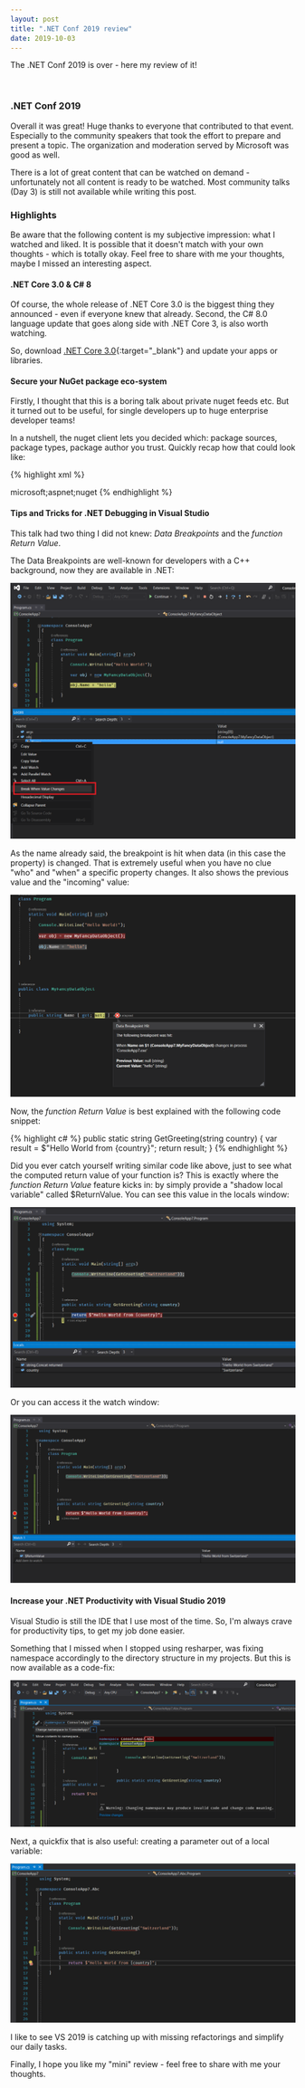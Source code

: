 ```yaml
---
layout: post
title: ".NET Conf 2019 review"
date: 2019-10-03
---
```


<p class="intro">
    <span class="dropcap">T</span>he .NET Conf 2019 is over - here my review of it!
</p>
<br/>

### .NET Conf 2019

Overall it was great! Huge thanks to everyone that contributed to that event.
Especially to the community speakers that took the effort to prepare and present a topic.
The organization and moderation served by Microsoft was good as well.

There is a lot of great content that can be watched on demand - unfortunately not all content is ready to be watched.
Most community talks (Day 3) is still not available while writing this post.

### Highlights

Be aware that the following content is my subjective impression: what I watched and liked.
It is possible that it doesn't match with your own thoughts - which is totally okay.
Feel free to share with me your thoughts, maybe I missed an interesting aspect.

#### .NET Core 3.0 & C# 8

Of course, the whole release of .NET Core 3.0 is the biggest thing they announced - even if everyone knew that already.
Second, the C# 8.0 language update that goes along side with .NET Core 3, is also worth watching.

So, download [.NET Core 3.0](https://dotnet.microsoft.com/download/dotnet-core/3.0){:target="_blank"} and update your apps or libraries.

#### Secure your NuGet package eco-system

Firstly, I thought that this is a boring talk about private nuget feeds etc.
But it turned out to be useful, for single developers up to huge enterprise developer teams!

In a nutshell, the nuget client lets you decided which: package sources, package types, package author you trust.
Quickly recap how that could look like:

{% highlight xml %}
<?xml version="1.0" encoding="utf-8"?>
<configuration>
    <config>
        <!-- The value "require" will enable the validation. -->
        <add key="signatureValidationMode" value="require" />
    </config>
    <trustedSigners>
        <author name="microsoft">
            <certificate fingerprint="3F9001EA83C560D712C24CF213C3D312CB3BFF51EE89435D3430BD06B5D0EECE" hashAlgorithm="SHA256" allowUntrustedRoot="false" />
        </author>
        <repository name="nuget.org" serviceIndex="https://api.nuget.org/v3/index.json">
            <certificate fingerprint="0E5F38F57DC1BCC806D8494F4F90FBCEDD988B46760709CBEEC6F4219AA6157D" hashAlgorithm="SHA256" allowUntrustedRoot="false" />
            <owners>microsoft;aspnet;nuget</owners>
        </repository>
    </trustedSigners>
</configuration>
{% endhighlight %}

#### Tips and Tricks for .NET Debugging in Visual Studio

This talk had two thing I did not knew: _Data Breakpoints_ and the _function Return Value_.

The Data Breakpoints are well-known for developers with a C++ background, now they are available in .NET:

![vs2019-data-breakpoint](/assets/img/netconf-review/vs2019-data-breakpoint.png)

As the name already said, the breakpoint is hit when data (in this case the property) is changed.
That is extremely useful when you have no clue "who" and "when" a specific property changes.
It also shows the previous value and the "incoming" value:

![vs2019-data-breakpoint-hit](/assets/img/netconf-review/vs2019-data-breakpoint-hit.png)

Now, the _function Return Value_ is best explained with the following code snippet:

{% highlight c# %}
public static string GetGreeting(string country) 
{
    var result = $"Hello World from {country}";
    return result;
}
{% endhighlight %}

Did you ever catch yourself writing similar code like above, just to see what the computed return value of your function is?
This is exactly where the _function Return Value_ feature kicks in: by simply provide a "shadow local variable" called $ReturnValue.
You can see this value in the locals window:

![vs2019-return-value](/assets/img/netconf-review/vs2019-func-return-value-locals.png)

Or you can access it the watch window:

![vs2019-return-value](/assets/img/netconf-review/vs2019-func-return-value.png)

#### Increase your .NET Productivity with Visual Studio 2019

Visual Studio is still the IDE that I use most of the time.
So, I'm always crave for productivity tips, to get my job done easier.

Something that I missed when I stopped using resharper, was fixing namespace accordingly to the directory structure in my projects.
But this is now available as a code-fix:

![vs2019-fix-namespace](/assets/img/netconf-review/vs2019-fix-ns.png)

Next, a quickfix that is also useful: creating a parameter out of a local variable:

![vs2019-fix-parameter](/assets/img/netconf-review/vs2019-fix-param.gif)

I like to see VS 2019 is catching up with missing refactorings and simplify our daily tasks.

Finally, I hope you like my "mini" review - feel free to share with me your thoughts.






